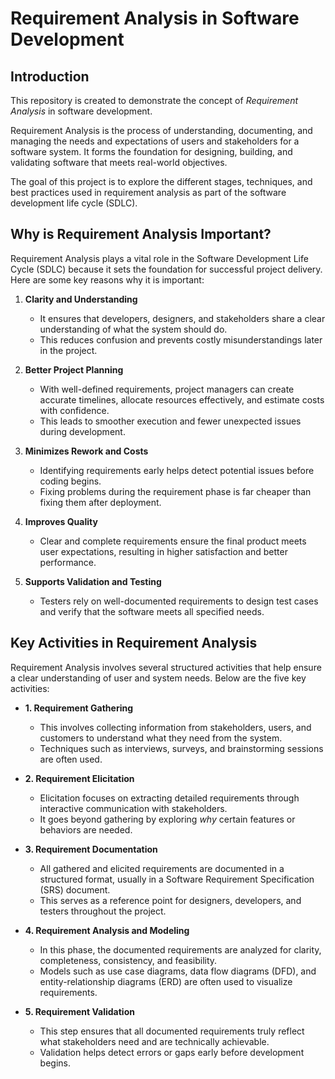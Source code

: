 # Requirement Analysis in Software Development

## Introduction
This repository is created to demonstrate the concept of *Requirement Analysis* in software development. 

Requirement Analysis is the process of understanding, documenting, and managing the needs and expectations of users and stakeholders for a software system. It forms the foundation for designing, building, and validating software that meets real-world objectives.

The goal of this project is to explore the different stages, techniques, and best practices used in requirement analysis as part of the software development life cycle (SDLC).

## Why is Requirement Analysis Important?

Requirement Analysis plays a vital role in the Software Development Life Cycle (SDLC) because it sets the foundation for successful project delivery. Here are some key reasons why it is important:

1. **Clarity and Understanding**
   - It ensures that developers, designers, and stakeholders share a clear understanding of what the system should do.  
   - This reduces confusion and prevents costly misunderstandings later in the project.

2. **Better Project Planning**
   - With well-defined requirements, project managers can create accurate timelines, allocate resources effectively, and estimate costs with confidence.  
   - This leads to smoother execution and fewer unexpected issues during development.

3. **Minimizes Rework and Costs**
   - Identifying requirements early helps detect potential issues before coding begins.  
   - Fixing problems during the requirement phase is far cheaper than fixing them after deployment.

4. **Improves Quality**
   - Clear and complete requirements ensure the final product meets user expectations, resulting in higher satisfaction and better performance.

5. **Supports Validation and Testing**
   - Testers rely on well-documented requirements to design test cases and verify that the software meets all specified needs.

## Key Activities in Requirement Analysis

Requirement Analysis involves several structured activities that help ensure a clear understanding of user and system needs. Below are the five key activities:

- **1. Requirement Gathering**
  - This involves collecting information from stakeholders, users, and customers to understand what they need from the system.  
  - Techniques such as interviews, surveys, and brainstorming sessions are often used.

- **2. Requirement Elicitation**
  - Elicitation focuses on extracting detailed requirements through interactive communication with stakeholders.  
  - It goes beyond gathering by exploring *why* certain features or behaviors are needed.

- **3. Requirement Documentation**
  - All gathered and elicited requirements are documented in a structured format, usually in a Software Requirement Specification (SRS) document.  
  - This serves as a reference point for designers, developers, and testers throughout the project.

- **4. Requirement Analysis and Modeling**
  - In this phase, the documented requirements are analyzed for clarity, completeness, consistency, and feasibility.  
  - Models such as use case diagrams, data flow diagrams (DFD), and entity-relationship diagrams (ERD) are often used to visualize requirements.

- **5. Requirement Validation**
  - This step ensures that all documented requirements truly reflect what stakeholders need and are technically achievable.  
  - Validation helps detect errors or gaps early before development begins.

